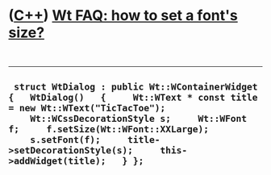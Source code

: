 
 

 

 

 

 

([C++](Cpp.md)) [Wt FAQ: how to set a font's size?](CppWtSetFontSize.md)
==========================================================================

 

  ---------------------------------------------------------------------------------------------------------------------------------------------------------------------------------------------------------------------------------------------------------------------------------------------------------
  ` struct WtDialog : public Wt::WContainerWidget {   WtDialog()   {     Wt::WText * const title = new Wt::WText("TicTacToe");     Wt::WCssDecorationStyle s;     Wt::WFont f;     f.setSize(Wt::WFont::XXLarge);     s.setFont(f);     title->setDecorationStyle(s);     this->addWidget(title);   } };`
  ---------------------------------------------------------------------------------------------------------------------------------------------------------------------------------------------------------------------------------------------------------------------------------------------------------

 

 

 

 

 

 

